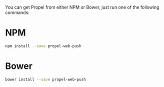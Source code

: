You can get Propel from either NPM or Bower, just run one of the following
commands:

# NPM

```bash
npm install --save propel-web-push
```

# Bower

```bash
bower install --save propel-web-push
```
